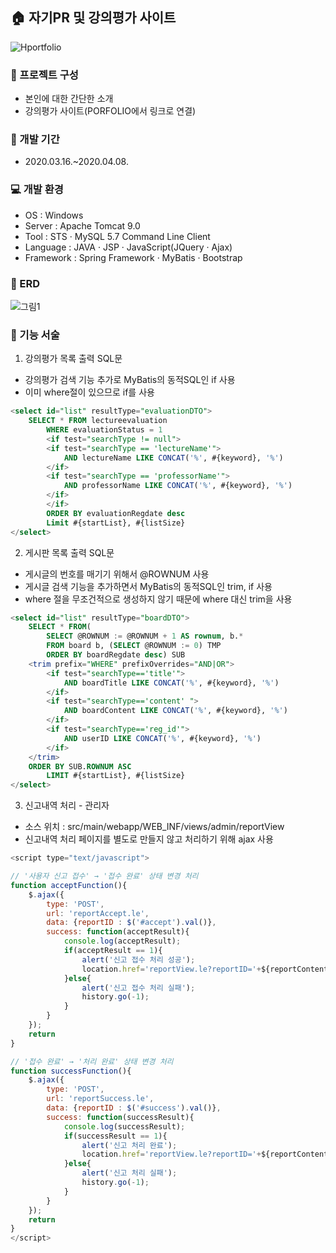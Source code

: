 
## :house: 자기PR 및 강의평가 사이트

![Hportfolio](https://user-images.githubusercontent.com/60491863/80310835-add0f780-8817-11ea-9d10-ab30332c3359.gif)


### :paperclip: 프로젝트 구성
- 본인에 대한 간단한 소개
- 강의평가 사이트(PORFOLIO에서 링크로 연결)

### :date: 개발 기간
- 2020.03.16.~2020.04.08.

### :computer: 개발 환경
- OS : Windows
- Server : Apache Tomcat 9.0
- Tool : STS · MySQL 5.7 Command Line Client
- Language : JAVA · JSP · JavaScript(JQuery · Ajax)
- Framework : Spring Framework · MyBatis · Bootstrap

### :open_file_folder: ERD
![그림1](https://user-images.githubusercontent.com/60491863/80311762-82044080-881c-11ea-8ae5-5d8d412bcfc8.png)


### :pushpin: 기능 서술

1. 강의평가 목록 출력 SQL문
- 강의평가 검색 기능 추가로 MyBatis의 동적SQL인 if 사용
- 이미 where절이 있으므로 if를 사용
```sql
<select id="list" resultType="evaluationDTO">
	SELECT * FROM lectureevaluation
    	WHERE evaluationStatus = 1
    	<if test="searchType != null">
		<if test="searchType == 'lectureName'">
			AND lectureName LIKE CONCAT('%', #{keyword}, '%')
		</if>
		<if test="searchType == 'professorName'">
			AND professorName LIKE CONCAT('%', #{keyword}, '%')
		</if>
		</if>
    	ORDER BY evaluationRegdate desc
    	Limit #{startList}, #{listSize}
</select>
```

2. 게시판 목록 출력 SQL문
- 게시글의 번호를 매기기 위해서 @ROWNUM 사용
- 게시글 검색 기능을 추가하면서 MyBatis의 동적SQL인 trim, if 사용
- where 절을 무조건적으로 생성하지 않기 때문에 where 대신 trim을 사용
```sql
<select id="list" resultType="boardDTO">
	SELECT * FROM(
		SELECT @ROWNUM := @ROWNUM + 1 AS rownum, b.*
		FROM board b, (SELECT @ROWNUM := 0) TMP
		ORDER BY boardRegdate desc) SUB
	<trim prefix="WHERE" prefixOverrides="AND|OR">
		<if test="searchType=='title'">
			AND boardTitle LIKE CONCAT('%', #{keyword}, '%')
		</if>
		<if test="searchType=='content' ">
			AND boardContent LIKE CONCAT('%', #{keyword}, '%')
		</if>
		<if test="searchType=='reg_id'">
			AND userID LIKE CONCAT('%', #{keyword}, '%')
		</if>	
	</trim>
	ORDER BY SUB.ROWNUM ASC 
    	LIMIT #{startList}, #{listSize}
</select>
```
3. 신고내역 처리 - 관리자
- 소스 위치 : src/main/webapp/WEB_INF/views/admin/reportView
- 신고내역 처리 페이지를 별도로 만들지 않고 처리하기 위해 ajax 사용
```javascript
<script type="text/javascript">

// '사용자 신고 접수' → '접수 완료' 상태 변경 처리
function acceptFunction(){
	$.ajax({
		type: 'POST',
		url: 'reportAccept.le',
		data: {reportID : $('#accept').val()},
		success: function(acceptResult){
			console.log(acceptResult);
			if(acceptResult == 1){
				alert('신고 접수 처리 성공');
				location.href='reportView.le?reportID='+${reportContent.reportID};
			}else{
				alert('신고 접수 처리 실패');
				history.go(-1);
			}
		}
	});
	return
}

// '접수 완료' → '처리 완료' 상태 변경 처리
function successFunction(){
	$.ajax({
		type: 'POST',
		url: 'reportSuccess.le',
		data: {reportID : $('#success').val()},
		success: function(successResult){
			console.log(successResult);
			if(successResult == 1){
				alert('신고 처리 완료');
				location.href='reportView.le?reportID='+${reportContent.reportID};
			}else{
				alert('신고 처리 실패');
				history.go(-1);
			}
		}
	});
	return
}
</script>
```
